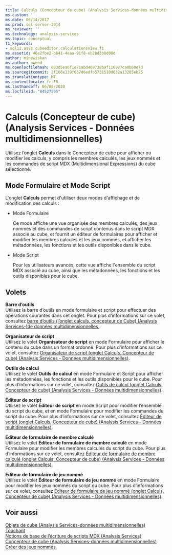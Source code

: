 ```yaml
---
title: Calculs (Concepteur de cube) (Analysis Services-données multidimensionnelles) | Microsoft Docs
ms.custom: ''
ms.date: 06/14/2017
ms.prod: sql-server-2014
ms.reviewer: ''
ms.technology: analysis-services
ms.topic: conceptual
f1_keywords:
- sql12.asvs.cubeeditor.calculationsview.f1
ms.assetid: 46e2fbe2-bb41-4eaa-91f8-eb2bd3b8d00d
author: minewiskan
ms.author: owend
ms.openlocfilehash: 603d5ea6f1e71abd469738b9f116927ca0b69e7d
ms.sourcegitcommit: 2f166e139f637d6edfb5731510d632a13205eb25
ms.translationtype: MT
ms.contentlocale: fr-FR
ms.lasthandoff: 06/08/2020
ms.locfileid: "84527595"
---
```

# <a name="calculations-cube-designer-analysis-services---multidimensional-data"></a>Calculs (Concepteur de cube) (Analysis Services - Données multidimensionnelles)
  Utilisez l’onglet **Calculs** dans le Concepteur de cube pour afficher ou modifier les calculs, y compris les membres calculés, les jeux nommés et les commandes de script MDX (Multidimensional Expressions) du cube sélectionné.  
  
## <a name="form-view-and-script-view"></a>Mode Formulaire et Mode Script  
 L'onglet **Calculs** permet d'utiliser deux modes d'affichage et de modification des calculs :  
  
-   Mode Formulaire  
  
     Ce mode affiche une vue organisée des membres calculés, des jeux nommés et des commandes de script contenus dans le script MDX associé au cube, et fournit un éditeur de formulaires pour afficher et modifier les membres calculés et les jeux nommés, et afficher les métadonnées, les fonctions et les outils disponibles dans le cube.  
  
-   Mode Script  
  
     Pour les utilisateurs avancés, cette vue affiche l'ensemble du script MDX associé au cube, ainsi que les métadonnées, les fonctions et les outils disponibles pour le cube.  
  
## <a name="panes"></a>Volets  
 **Barre d’outils**  
 Utilisez la barre d’outils en mode formulaire et script pour effectuer des opérations courantes dans cet onglet. Pour plus d’informations sur ce volet, consultez [barre d’outils &#40;l’onglet calculs, concepteur de Cube&#41; &#40;Analysis Services-&#41;de données multidimensionnelles ](toolbar-calculations-tab-cube-designer-analysis-services-multidimensional-data.md).  
  
 **Organisateur de script**  
 Utilisez le volet **Organisateur de script** en mode Formulaire pour afficher le contenu du cube dans un format ordonné. Pour plus d’informations sur ce volet, consultez [Organisateur de script &#40;onglet Calculs, Concepteur de cube&#41; &#40;Analysis Services - Données multidimensionnelles&#41;](script-organizer-cube-designer-analysis-services-multidimensional-data.md).  
  
 **Outils de calcul**  
 Utilisez le volet **Outils de calcul** en mode Formulaire et Script pour afficher les métadonnées, les fonctions et les outils disponibles pour le cube. Pour plus d’informations sur ce volet, consultez [Outils de calcul &#40;onglet Calculs, Concepteur de cube&#41; &#40;Analysis Services - Données multidimensionnelles&#41;](calculation-tools-cube-designer-analysis-services-multidimensional-data.md).  
  
 **Éditeur de script**  
 Utilisez le volet **Éditeur de script** en mode Script pour modifier l’ensemble du script du cube, et en mode Formulaire pour modifier les commandes du script du cube. Pour plus d’informations sur ce volet, consultez [Éditeur de script &#40;onglet Calculs, Concepteur de cube&#41; &#40;Analysis Services - Données multidimensionnelles&#41;](script-editor-calculations-cube-designer-analysis-services-multidimensional-data.md).  
  
 **Éditeur de formulaire de membre calculé**  
 Utilisez le volet **Éditeur de formulaire de membre calculé** en mode Formulaire pour modifier les membres calculés du script du cube. Pour plus d’informations sur ce volet, consultez [Éditeur de formulaire de membre calculé &#40;onglet Calculs, Concepteur de cube&#41; &#40;Analysis Services - Données multidimensionnelles&#41;](calculated-member-form-editor-cube-designer-analysis-services-multidimensional-data.md).  
  
 **Éditeur de formulaire de jeu nommé**  
 Utilisez le volet **Éditeur de formulaire de jeu nommé** en mode Formulaire pour modifier les jeux nommés du script du cube. Pour plus d’informations sur ce volet, consultez [Éditeur de formulaire de jeu nommé &#40;onglet Calculs, Concepteur de cube&#41; &#40;Analysis Services - Données multidimensionnelles&#41;](named-set-form-editor-cube-designer-analysis-services-multidimensional-data.md).  
  
## <a name="see-also"></a>Voir aussi  
 [Objets de cube &#40;Analysis Services-données multidimensionnelles&#41;](multidimensional-models-olap-logical-cube-objects/cube-objects-analysis-services-multidimensional-data.md)   
 [Touchant](multidimensional-models-olap-logical-cube-objects/calculations.md)   
 [Notions de base de l’écriture de scripts MDX &#40;Analysis Services&#41;](multidimensional-models/mdx/mdx-scripting-fundamentals-analysis-services.md)   
 [Concepteur de cube &#40;Analysis Services-données multidimensionnelles&#41;](cube-designer-analysis-services-multidimensional-data.md)   
 [Créer des jeux nommés](multidimensional-models/create-named-sets.md)  
  
  
